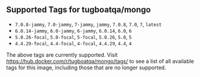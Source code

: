 ## Supported Tags for tugboatqa/mongo

* `7.0.8-jammy`, `7.0-jammy`, `7-jammy`, `jammy`, `7.0.8`, `7.0`, `7`, `latest`
* `6.0.14-jammy`, `6.0-jammy`, `6-jammy`, `6.0.14`, `6.0`, `6`
* `5.0.26-focal`, `5.0-focal`, `5-focal`, `5.0.26`, `5.0`, `5`
* `4.4.29-focal`, `4.4-focal`, `4-focal`, `4.4.29`, `4.4`, `4`

The above tags are currently supported. Visit https://hub.docker.com/r/tugboatqa/mongo/tags/ to see a list of all available tags for this image, including those that are no longer supported.

